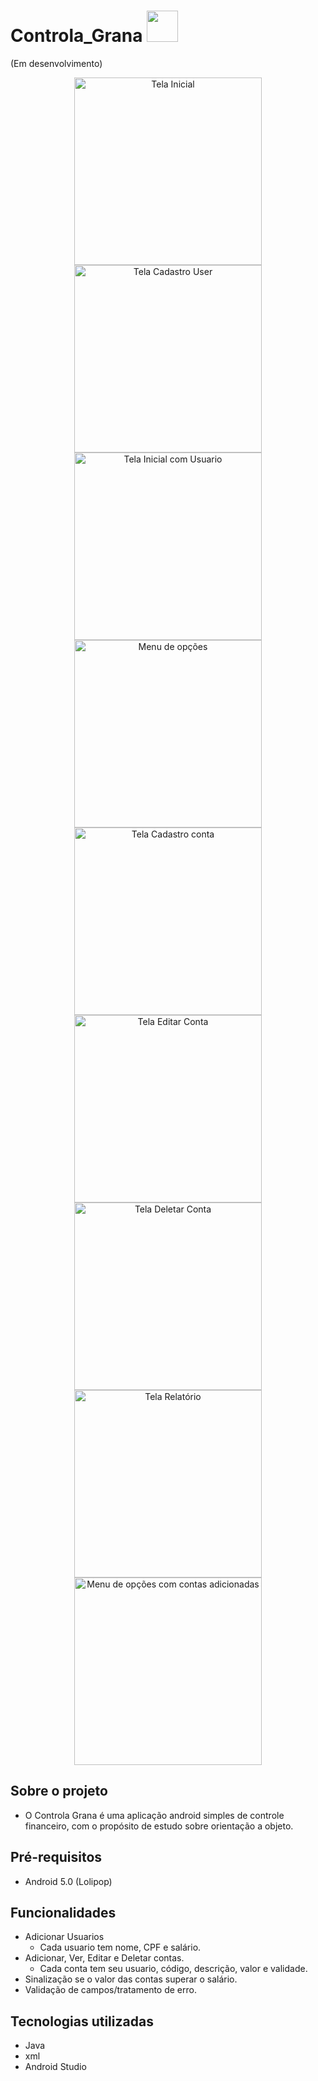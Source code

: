# Controla_Grana <img src="https://user-images.githubusercontent.com/69447962/189688519-a5e171f3-fc7c-4d22-9a85-abc6a91e20bd.png" width="50" height="50"/>

(Em desenvolvimento)
<div align="center">
 <img alt="Tela Inicial" src="https://user-images.githubusercontent.com/69447962/189689481-03231a5c-8f05-4f3d-8db5-1f3acb23faa0.jpeg" height="300"/>
  <img alt="Tela Cadastro User" src="https://user-images.githubusercontent.com/69447962/189690195-7ecb4cf0-6890-4fe0-9a5d-1bf1511492e4.jpeg" height="300"/>
 <img alt="Tela Inicial com Usuario" src="https://user-images.githubusercontent.com/69447962/189690553-04d27bf8-c7b6-4af8-b241-0a8abbe20e9e.jpeg" height="300"/>
 <img alt="Menu de opções" src="https://user-images.githubusercontent.com/69447962/189690792-30ba778a-668b-42a1-894b-2d95e1642a0d.jpeg" height="300"/>
 <img alt="Tela Cadastro conta" src="https://user-images.githubusercontent.com/69447962/189690960-3233ff7d-74e5-42b6-bddb-fabbbebad26a.jpeg" height="300"/>
 <img alt="Tela Editar Conta" src="https://user-images.githubusercontent.com/69447962/189691967-05d21e75-f759-414d-9eef-fc79defe86c8.jpeg" height="300"/>
 <img alt="Tela Deletar Conta" src="https://user-images.githubusercontent.com/69447962/189692194-b18629c4-c4e1-427b-bb29-96db6a8e20d5.jpeg" height="300"/>
 <img alt="Tela Relatório" src="https://user-images.githubusercontent.com/69447962/189692609-6a950b76-86f7-4e0e-beca-c2e4a27bc08a.jpeg" height="300"/>
 <img alt="Menu de opções com contas adicionadas" src="https://user-images.githubusercontent.com/69447962/189692834-39ac0e4d-2904-4748-b889-ccfe81b9028a.jpeg" height="300"/>

</div>

## Sobre o projeto

- O Controla Grana é uma aplicação android simples de controle financeiro, com o propósito de estudo sobre orientação a objeto.

## Pré-requisitos
 - Android 5.0 (Lolipop)
 
## Funcionalidades
- Adicionar Usuarios
  - Cada usuario tem nome, CPF e salário.
- Adicionar, Ver, Editar e Deletar contas.
  - Cada conta tem seu usuario, código, descrição, valor e validade.
- Sinalização se o valor das contas superar o salário.
- Validação de campos/tratamento de erro.

## Tecnologias utilizadas
- Java
- xml
- Android Studio
